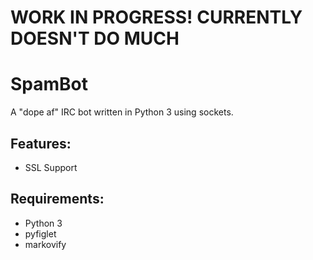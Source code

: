 # WORK IN PROGRESS! CURRENTLY DOESN'T DO MUCH
# SpamBot
A "dope af" IRC bot written in Python 3 using sockets.

## Features:
-   SSL Support

## Requirements:
-   Python 3
-   pyfiglet
-   markovify
